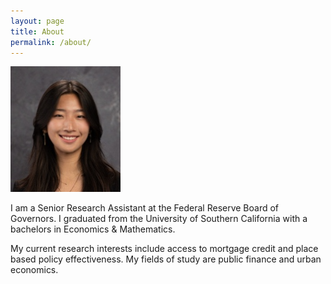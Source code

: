 ```yaml
---
layout: page
title: About
permalink: /about/
---
```



![Headshot](/assets/images/picture3.png)


I am a Senior Research Assistant at the Federal Reserve Board of Governors. I graduated from the University of Southern California with a bachelors in Economics & Mathematics.


My current research interests include access to mortgage credit and place based policy effectiveness. My fields of study are public finance and urban economics.



<span id="email"></span>
<script>
   const p = ['com', 'gmail', 'melindwang'].reverse();
   const e = document.getElementById('email');
   e.innerHTML = `You can reach me at <a href="mailto:${p[0]}@${p[1]}.${p[2]}">${p[0]}@${p[1]}.${p[2]}</a>`;
</script>